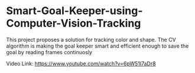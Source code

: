 # Smart-Goal-Keeper-using-Computer-Vision-Tracking

This project proposes a solution for tracking color and shape. The CV algorithm is making the goal keeper smart and efficient enough to save the goal by reading frames continuosly

Video Link:   https://www.youtube.com/watch?v=6pW51I7aDr8
